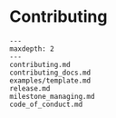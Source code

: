 # Contributing

```{toctree}
---
maxdepth: 2 
---
contributing.md
contributing_docs.md
examples/template.md
release.md
milestone_managing.md
code_of_conduct.md
```
